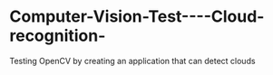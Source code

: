 # Computer-Vision-Test----Cloud-recognition-
Testing OpenCV by creating an application that can detect clouds
